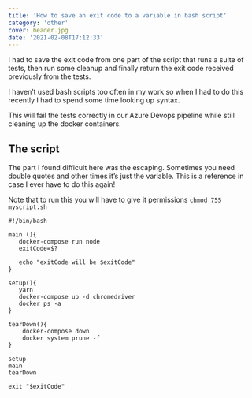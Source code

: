 ```yaml
---
title: 'How to save an exit code to a variable in bash script'
category: 'other'
cover: header.jpg
date: '2021-02-08T17:12:33'
---
```


I had to save the exit code from one part of the script that runs a suite of tests, then run some cleanup and finally return the exit code received previously from the tests.

I haven’t used bash scripts too often in my work so when I had to do this recently I had to spend some time looking up syntax.

This will fail the tests correctly in our Azure Devops pipeline while still cleaning up the docker containers.

<!-- end excerpt -->

## The script

The part I found difficult here was the escaping. Sometimes you need double quotes and other times it’s just the variable. This is a reference in case I ever have to do this again!

Note that to run this you will have to give it permissions `chmod 755 myscript.sh`

```
#!/bin/bash

main (){
   docker-compose run node
   exitCode=$?

   echo "exitCode will be $exitCode"
}

setup(){
   yarn
   docker-compose up -d chromedriver
   docker ps -a
}

tearDown(){
    docker-compose down
    docker system prune -f
}

setup
main
tearDown

exit "$exitCode"
```
